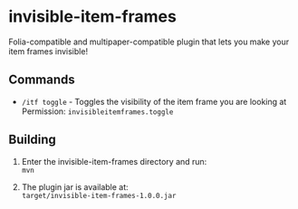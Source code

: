 # invisible-item-frames

Folia-compatible and multipaper-compatible plugin that lets you make your item
frames invisible!

## Commands

- `/itf toggle` - Toggles the visibility of the item frame you are looking at
  Permission: `invisibleitemframes.toggle`

## Building

1. Enter the invisible-item-frames directory and run:  
   `mvn`

2. The plugin jar is available at:  
   `target/invisible-item-frames-1.0.0.jar`
